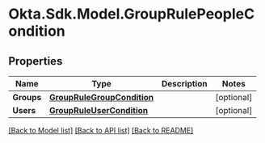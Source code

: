 # Okta.Sdk.Model.GroupRulePeopleCondition
## Properties

Name | Type | Description | Notes
------------ | ------------- | ------------- | -------------
**Groups** | [**GroupRuleGroupCondition**](GroupRuleGroupCondition.md) |  | [optional] 
**Users** | [**GroupRuleUserCondition**](GroupRuleUserCondition.md) |  | [optional] 

[[Back to Model list]](../README.md#documentation-for-models) [[Back to API list]](../README.md#documentation-for-api-endpoints) [[Back to README]](../README.md)


